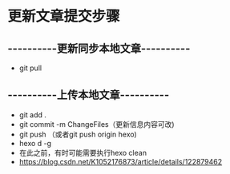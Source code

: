 # 更新文章提交步骤

## ----------更新同步本地文章----------

* git pull

## ----------上传本地文章----------

* git add .
* git commit -m ChangeFiles（更新信息内容可改)
* git push （或者git push origin hexo)
* hexo d -g
* 在此之前，有时可能需要执行hexo clean
* https://blog.csdn.net/K1052176873/article/details/122879462
